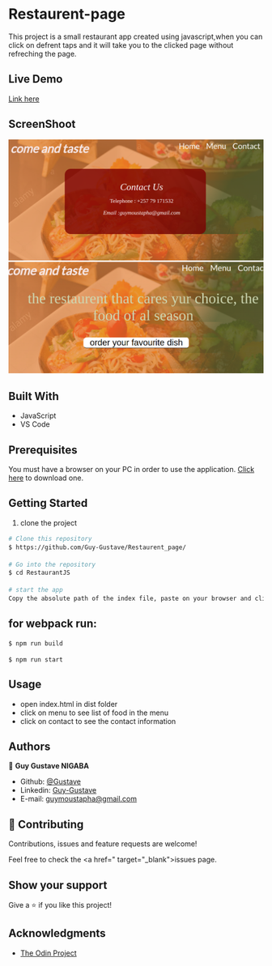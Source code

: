 # Restaurent-page

This project is a small restaurant app created using javascript,when you can click on defrent taps and it will take you to the clicked page without refreching the page.

## Live Demo

[Link here](https://raw.githack.com/Guy-Gustave/Restaurent_page/main/dist/index.html)

## ScreenShoot

![screenshoot](images/contactpage.png)
![screenshoot](images/hopepage.png)

## Built With

- JavaScript
- VS Code

## Prerequisites

You must have a browser on your PC in order to use the application. [Click here](https://www.mozilla.org/en-US/firefox/new/) to download one.

## Getting Started

1. clone the project

```bash
# Clone this repository
$ https://github.com/Guy-Gustave/Restaurent_page/

# Go into the repository
$ cd RestaurantJS

# start the app
Copy the absolute path of the index file, paste on your browser and click on enter
```

## for webpack run:

```Terminal
$ npm run build

$ npm run start
```

## Usage

- open index.html in dist folder
- click on menu to see list of food in the menu
- click on contact to see the contact information

## Authors

👤 **Guy Gustave NIGABA**

- Github: [@Gustave](https://github.com/Guy-Gustave)
- Linkedin: [Guy-Gustave](https://www.linkedin.com/in/guy-gustave-nigaba)
- E-mail: [guymoustapha@gmail.com](guymoustapha@gmail.com)

## 🤝 Contributing

Contributions, issues and feature requests are welcome!

Feel free to check the <a href=" target="_blank">issues page</a>.

## Show your support

Give a ⭐️ if you like this project!

## Acknowledgments

- <a href="https://www.theodinproject.com/" target="_blank">The Odin Project</a>
